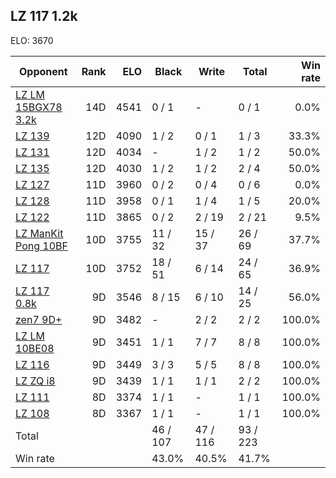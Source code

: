 ## LZ 117 1.2k ##

ELO: 3670

Opponent | Rank | ELO | Black | Write | Total | Win rate
---------|-----:|----:|-------|-------|-------|-------:
[LZ LM 15BGX78 3.2k](LZ%20LM%2015BGX78%203.2k.md) | 14D | 4541 | 0 / 1 | - | 0 / 1 | 0.0%
[LZ 139](LZ%20139.md) | 12D | 4090 | 1 / 2 | 0 / 1 | 1 / 3 | 33.3%
[LZ 131](LZ%20131.md) | 12D | 4034 | - | 1 / 2 | 1 / 2 | 50.0%
[LZ 135](LZ%20135.md) | 12D | 4030 | 1 / 2 | 1 / 2 | 2 / 4 | 50.0%
[LZ 127](LZ%20127.md) | 11D | 3960 | 0 / 2 | 0 / 4 | 0 / 6 | 0.0%
[LZ 128](LZ%20128.md) | 11D | 3958 | 0 / 1 | 1 / 4 | 1 / 5 | 20.0%
[LZ 122](LZ%20122.md) | 11D | 3865 | 0 / 2 | 2 / 19 | 2 / 21 | 9.5%
[LZ ManKit Pong 10BF](LZ%20ManKit%20Pong%2010BF.md) | 10D | 3755 | 11 / 32 | 15 / 37 | 26 / 69 | 37.7%
[LZ 117](LZ%20117.md) | 10D | 3752 | 18 / 51 | 6 / 14 | 24 / 65 | 36.9%
[LZ 117 0.8k](LZ%20117%200.8k.md) | 9D | 3546 | 8 / 15 | 6 / 10 | 14 / 25 | 56.0%
[zen7 9D+](zen7%209D+.md) | 9D | 3482 | - | 2 / 2 | 2 / 2 | 100.0%
[LZ LM 10BE08](LZ%20LM%2010BE08.md) | 9D | 3451 | 1 / 1 | 7 / 7 | 8 / 8 | 100.0%
[LZ 116](LZ%20116.md) | 9D | 3449 | 3 / 3 | 5 / 5 | 8 / 8 | 100.0%
[LZ ZQ i8](LZ%20ZQ%20i8.md) | 9D | 3439 | 1 / 1 | 1 / 1 | 2 / 2 | 100.0%
[LZ 111](LZ%20111.md) | 8D | 3374 | 1 / 1 | - | 1 / 1 | 100.0%
[LZ 108](LZ%20108.md) | 8D | 3367 | 1 / 1 | - | 1 / 1 | 100.0%
Total | | | 46 / 107 | 47 / 116 | 93 / 223 | 
Win rate| | | 43.0% | 40.5% | 41.7% | 
